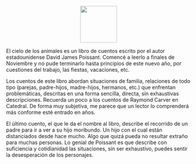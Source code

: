 <!--
.. title: El cielo de los animales
.. slug: el-cielo-de-los-animales
.. date: 2023-01-09 11:26:04 UTC-06:00
.. tags: cuentos, literatura-estadounidense
.. category: 
.. link: 
.. description: 
.. type: text
-->

<p style="text-align: center;">
<img src="https://i.gr-assets.com/images/S/compressed.photo.goodreads.com/books/1458579157l/28354936._SY475_.jpg" width="100px">
</p>

El cielo de los animales es un libro de cuentos escrito por el autor estadounidense David James Poissant. Comencé a leerlo a finales de Noviembre y no pude terminarlo hasta principios de este nuevo año, por cuestiones del trabajo, las fiestas, vacaciones, etc. 

Los cuentos de este libro abordan situaciones de familia, relaciones de todo tipo (parejas, padre-hijos, madre-hijos, hermanos, etc.) que enfrentan problemáticas, descritas en una forma sencilla, directa, sin exhaustivas descripciones. Recuerda un poco a los cuentos de Raymond Carver en Catedral. De forma muy subjetiva, me parece que un lector lo comprenderá más conforme esté entrado en años.

El último cuento, el que le da el nombre al libro, describe el recorrido de un padre para ir a ver a su hijo moribundo. Un hijo con el cual están distanciados desde hace mucho. Algo que quizá pueda no resultar extraño para muchas personas. Lo genial de Poissant es que describe con suficiencia y cotidianidad las situaciones, sin ser exhaustivo, puedes sentir la desesperación de los personajes.

